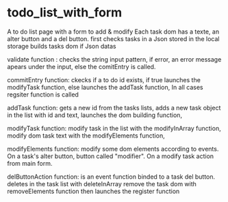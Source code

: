# todo_list_with_form
A to do list page with a form to add &amp;  modify
Each task dom has a texte, an alter button and a del button.
first checks tasks in a Json stored in the local storage
builds tasks dom if Json datas

validate function :
  checks the string input pattern,
  if error, an error message apears under the input,
  else the comitEntry is called.

commitEntry function:
  ckecks if a to do id exists,
  if true launches the modifyTask function,
  else launches the addTask function,
  In all cases regsiter function is called
  
addTask function:
  gets a new id from the tasks lists,
  adds a new task object in the list with id and text,
  launches the dom building function,
  
modifyTask function:
  modify task in the list with the modifyInArray function,
  modify dom task text with the modifyElements function,
  
  
modifyElements function:
  modify some dom elements according to events.
    On a task's alter button, button called "modifier".
    On a modify task action from main form.
    
delButtonAction function:
  is an event function binded to a task del button.
  deletes in the task list with deleteInArray
  remove the task dom with removeElements function
  then launches the register function
